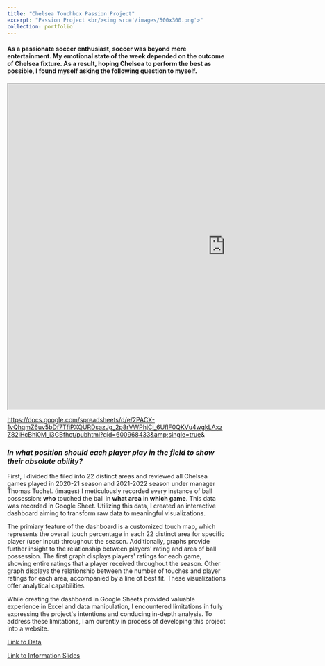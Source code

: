 ```yaml
---
title: "Chelsea Touchbox Passion Project"
excerpt: "Passion Project <br/><img src='/images/500x300.png'>"
collection: portfolio
---
```


#### As a passionate soccer enthusiast, soccer was beyond mere entertainment. My emotional state of the week depended on the outcome of Chelsea fixture. As a result, hoping Chelsea to perform the best as possible, I found myself asking the following question to myself. 

<iframe src="https://docs.google.com/spreadsheets/d/1AFQxzJixnjGqbNqRooUGeZjIhP8EUNsEAoV_6amJCNw/edit?usp=sharing;widget=true&amp;headers=false;rm=minimal&amp;single=true&amp" width = "1000" height = 750></iframe>

https://docs.google.com/spreadsheets/d/e/2PACX-1vQhqmZ6uv5bDf7TfiPXQURDsazJg_2p8rVWPhjCi_6UflF0QKVu4wgkLAxzZ82iHcBhi0M_i3GBfhct/pubhtml?gid=600968433&amp;single=true&amp; 

### _In what position should each player play in the field to show their absolute ability?_


First, I divided the filed into 22 distinct areas and reviewed all Chelsea games played in 2020-21 season and 2021-2022 season under manager Thomas Tuchel. (images) I meticulously recorded every instance of ball possession: **who** touched the ball in **what area** in **which game**. This data was recorded in Google Sheet. Utilizing this data, I created an interactive dashboard aiming to transform raw data to meaningful visualizations. 

The primiary feature of the dashboard is a customized touch map, which represents the overall touch percentage in each 22 distinct area for specific player (user input) throughout the season. Additionally, graphs provide further insight to the relationship between players' rating and area of ball possession. The first graph displays players' ratings for each game, showing entire ratings that a player received throughout the season. Other graph displays the relationship between the number of touches and player ratings for each area, accompanied by a line of best fit. These visualizations offer analytical capabilities. 

While creating the dashboard in Google Sheets provided valuable experience in Excel and data manipulation, I encountered limitations in fully expressing the project's intentions and conducing in-depth analysis. To address these limitations, I am curently in process of developing this project into a website. 

[Link to Data](https://docs.google.com/spreadsheets/d/1AFQxzJixnjGqbNqRooUGeZjIhP8EUNsEAoV_6amJCNw/edit#gid=600968433)

[Link to Information Slides](https://docs.google.com/presentation/d/1Kkw5QTpVVVZaGhDYjlJIj5dSYMSfdG_ng40hcS41ar0/edit#slide=id.p)